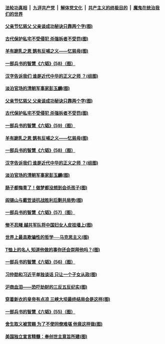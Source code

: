 ####  [法轮功真相](../../../../basic/blob/master/README.md?t=06220502) &nbsp;|&nbsp; [九评共产党](../../../../9ping.md/blob/master/README.md?t=06220502) &nbsp;|&nbsp; [解体党文化](../../../../jtdwh.md/blob/master/README.md?t=06220502)  &nbsp;|&nbsp; [共产主义的终极目的](../../../../gczydzjmd.md/blob/master/README.md?t=06220502) &nbsp;|&nbsp; [魔鬼在统治我们的世界](../../../../mgztzwmdsj.md/blob/master/README.md?t=06220502) 

#### [父亲节忆慈父 父亲谈成功秘诀只靠两个字(图)](../pages/p6/934146.md?t=06220502) 

#### [古代保护私宅不受侵犯 杀强拆者不受罚(图)](../pages/p6/936439.md?t=06220502) 

#### [羊有跪乳之恩 鹊有反哺之义——忆慈母(图)](../pages/p6/934144.md?t=06220502) 

#### [一部兵书的智慧《六韬》(58)（图）](../pages/p6/931154.md?t=06220502) 

#### [汉字告诉我们 谁是近代中华的正义之师 ？(组图)](../pages/p6/936846.md?t=06220502) 

#### [淡泊官场的清朝军事家彭玉麟(图)](../pages/p6/936845.md?t=06220502) 

#### [父亲节忆慈父 父亲谈成功秘诀只靠两个字(图)](../pages/p6/934146.md?t=06220502) 

#### [古代保护私宅不受侵犯 杀强拆者不受罚(图)](../pages/p6/936439.md?t=06220502) 

#### [一部兵书的智慧《六韬》(59)（图）](../pages/p6/931156.md?t=06220502) 

#### [羊有跪乳之恩 鹊有反哺之义——忆慈母(图)](../pages/p6/934144.md?t=06220502) 

#### [一部兵书的智慧《六韬》(58)（图）](../pages/p6/931154.md?t=06220502) 

#### [汉字告诉我们 谁是近代中华的正义之师 ？(组图)](../pages/p6/936846.md?t=06220502) 

#### [淡泊官场的清朝军事家彭玉麟(图)](../pages/p6/936845.md?t=06220502) 

#### [肠子都悔青了！做梦都没想到会杀孩子(图)](../pages/p6/935549.md?t=06220502) 

#### [阎锡山与戴笠谈抗战胜利后剿共局势(图)](../pages/p6/936823.md?t=06220502) 

#### [一部兵书的智慧《六韬》(57)（图）](../pages/p6/931152.md?t=06220502) 

#### [惨不忍睹 越共军队将中国妇女人皮挂墙上(图)](../pages/p6/936515.md?t=06220502) 

#### [世界上最具欺骗性的哲学──马克思主义(图)](../pages/p6/936640.md?t=06220502) 

#### [T恤上的名人 知道他做的事你还会崇拜他吗？(图)](../pages/p6/936541.md?t=06220502) 

#### [一部兵书的智慧《六韬》(56)（图）](../pages/p6/931151.md?t=06220502) 

#### [习仲勋和习近平单独谈话 只让一个子女从政(图)](../pages/p6/936512.md?t=06220502) 

#### [沪商血泪——恐吓劫财的三反五反纪实(图)](../pages/p6/936438.md?t=06220502) 

#### [穿着新衣的皇帝有点凉 三峡大坝最终结局会是这样(图)](../pages/p6/936490.md?t=06220502) 

#### [一部兵书的智慧《六韬》(55)（图）](../pages/p6/931148.md?t=06220502) 

#### [舍生取义被赏赐 为了不使同僚难堪 他竟这样做(图)](../pages/p6/934496.md?t=06220502) 

#### [美国独立宣言精髓：奉创世主意旨所建(图)](../pages/p6/934953.md?t=06220502) 


